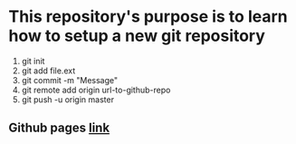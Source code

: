 <h1>
    This repository's purpose is to learn how to setup a new git repository
</h1>

<ol>
    <li>
        git init
    </li>
    <li>
        git add file.ext
    </li>
    <li>
        git commit -m "Message"
    </li>
    <li>
        git remote add origin url-to-github-repo
    </li>
    <li>
        git push -u origin master
    </li>
</ol>

<h2> 
    Github pages <a href="https://alfredo08.github.io/FirstHTMLPage/" target="_blank"> link </a> 
</h2>


